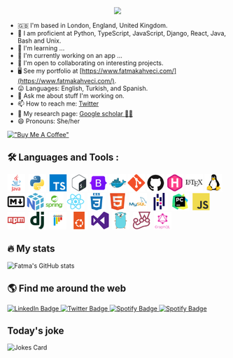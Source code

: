 <div align="center">
  <img src="https://media.giphy.com/media/2IudUHdI075HL02Pkk/giphy.gif"/>
</div>

- 🇬🇧 I'm based in London, England, United Kingdom.
- 🤖 I am proficient at Python, TypeScript, JavaScript, Django, React, Java, Bash and Unix.
- 🌱 I'm learning ...
- 🚀 I'm currently working on an app ...
- 🤝 I'm open to collaborating on interesting projects.
- 🖥️ See my portfolio at [https://www.fatmakahveci.com/](https://www.fatmakahveci.com/).
- 😛 Languages: English, Turkish, and Spanish.
- 💬 Ask me about stuff I'm working on.
- 📫 How to reach me: [Twitter](https://twitter.com/science_n_code)
- 🔭 My research page: <a href="https://scholar.google.com/citations?user=Icdr4p0AAAAJ&hl=en" target="_blank">Google scholar :woman_student:</a>
- 😄 Pronouns: She/her

[!["Buy Me A Coffee"](https://www.buymeacoffee.com/assets/img/custom_images/orange_img.png)](https://www.buymeacoffee.com/fatmakahveci)

## :hammer_and_wrench: Languages and Tools :

<div>
  <img src="https://github.com/devicons/devicon/blob/master/icons/java/java-original-wordmark.svg" title="Java" alt="Java" width="40" height="40"/>&nbsp;
  <img src="https://github.com/devicons/devicon/blob/master/icons/python/python-original.svg" title="Python" alt="Python" width="40" height="40"/>&nbsp;
  <img src="https://github.com/devicons/devicon/blob/master/icons/typescript/typescript-original.svg" title="TypeScript" alt="TypeScript" width="40" height="40"/>&nbsp;
  <img src="https://github.com/devicons/devicon/blob/master/icons/bash/bash-original.svg" title="Git" **alt="Bash" width="40" height="40"/>
  <img src="https://github.com/devicons/devicon/blob/master/icons/bootstrap/bootstrap-original.svg" title="Bootstrap" **alt="Bootstrap" width="40" height="40"/>
  <img src="https://github.com/devicons/devicon/blob/master/icons/docker/docker-original.svg" title="Docker" **alt="Docker" width="40" height="40"/>
  <img src="https://github.com/devicons/devicon/blob/master/icons/git/git-original.svg" title="Git" **alt="Git" width="40" height="40"/>
  <img src="https://github.com/devicons/devicon/blob/master/icons/github/github-original.svg" title="Github" **alt="Github" width="40" height="40"/>
  <img src="https://github.com/devicons/devicon/blob/master/icons/hugo/hugo-original.svg" title="Hugo" **alt="Hugo" width="40" height="40"/>
  <img src="https://github.com/devicons/devicon/blob/master/icons/latex/latex-original.svg" title="Latex" **alt="Latex" width="40" height="40"/>
  <img src="https://github.com/devicons/devicon/blob/master/icons/linux/linux-original.svg" title="Linux" **alt="Linux" width="40" height="40"/>
  <img src="https://github.com/devicons/devicon/blob/master/icons/markdown/markdown-original.svg" title="Markdown" **alt="Markdown" width="40" height="40"/>
  <img src="https://github.com/devicons/devicon/blob/master/icons/numpy/numpy-original.svg" title="Numpy" **alt="Numpy" width="40" height="40"/>
  <img src="https://github.com/devicons/devicon/blob/master/icons/spring/spring-original-wordmark.svg" title="Spring" alt="Spring" width="40" height="40"/>&nbsp;
  <img src="https://github.com/devicons/devicon/blob/master/icons/react/react-original.svg" title="React" alt="React" width="40" height="40"/>&nbsp;
  <img src="https://github.com/devicons/devicon/blob/master/icons/css3/css3-plain-wordmark.svg"  title="CSS3" alt="CSS" width="40" height="40"/>&nbsp;
  <img src="https://github.com/devicons/devicon/blob/master/icons/html5/html5-original.svg" title="HTML5" alt="HTML" width="40" height="40"/>&nbsp;
  <img src="https://github.com/devicons/devicon/blob/master/icons/mysql/mysql-original-wordmark.svg" title="MySQL"  alt="MySQL" width="40" height="40"/>&nbsp;
  <img src="https://github.com/devicons/devicon/blob/master/icons/pandas/pandas-original.svg" title="Pandas"  alt="" width="40" height="40"/>&nbsp;
  <img src="https://github.com/devicons/devicon/blob/master/icons/pycharm/pycharm-original.svg" title="Pycharm"  alt="Pycharm" width="40" height="40"/>&nbsp;
  <img src="https://github.com/devicons/devicon/blob/master/icons/javascript/javascript-original.svg" title="JavaScript" alt="JavaScript" width="40" height="40"/>&nbsp;
  <img src="https://github.com/devicons/devicon/blob/master/icons/npm/npm-original-wordmark.svg" title="npm" alt="npm" width="40" height="40"/>&nbsp;
  <img src="https://github.com/devicons/devicon/blob/master/icons/django/django-plain.svg" title="Django" alt="Django" width="40" height="40"/>&nbsp;
  <img src="https://github.com/devicons/devicon/blob/master/icons/pytest/pytest-original.svg" title="Pytest" alt="Pytest" width="40" height="40"/>&nbsp;
  <img src="https://github.com/devicons/devicon/blob/master/icons/ubuntu/ubuntu-plain.svg" title="Ubuntu" alt="Ubuntu" width="40" height="40"/>&nbsp; 
  <img src="https://github.com/devicons/devicon/blob/master/icons/visualstudio/visualstudio-plain.svg" title="VisualStudio" alt="VisualStudio" width="40" height="40"/>&nbsp;
  <img src="https://github.com/devicons/devicon/blob/master/icons/go/go-original.svg" title="Go" alt="Go" width="40" height="40"/>&nbsp;
  <img src="https://github.com/devicons/devicon/blob/master/icons/jest/jest-plain.svg" title="Jest" alt="Jest" width="40" height="40"/>&nbsp;
  <img src="https://github.com/devicons/devicon/blob/master/icons/graphql/graphql-plain-wordmark.svg" title="GraphQL" alt="GraphQL" width="40" height="40"/>&nbsp;
</div>

## :fire: My stats

![Fatma's GitHub stats](https://github-readme-stats.vercel.app/api?username=fatmakahveci&show_icons=true&theme=radical)

## :earth_americas: Find me around the web

<div id="badges">
  <a href="https://www.linkedin.com/in/fatma-kahveci/">
    <img src="https://img.shields.io/badge/LinkedIn-blue?style=for-the-badge&logo=linkedin&logoColor=white" alt="LinkedIn Badge"/>
  </a>
  <a href="https://twitter.com/fatmakhv">
    <img src="https://img.shields.io/badge/Twitter-1DA1F2?style=for-the-badge&logo=twitter&logoColor=white" alt="Twitter Badge"/>
  </a>
  <a href="https://www.instagram.com/fatmakhv/">
    <img src="https://img.shields.io/badge/Instagram-E4405F?style=for-the-badge&logo=instagram&logoColor=white" alt="Spotify Badge"/>
  </a>
  <a href="https://open.spotify.com/playlist/0rkY0WqrzMX3oE3QFgyD7v?si=bcc8a29fb5c64414">
    <img src="https://img.shields.io/badge/Spotify-1ED760?&style=for-the-badge&logo=spotify&logoColor=white" alt="Spotify Badge"/>
  </a>
</div>

## Today's joke

![Jokes Card](https://readme-jokes.vercel.app/api)
